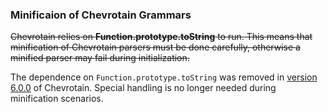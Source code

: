 ### Minificaion of Chevrotain Grammars

~~Chevrotain relies on **Function.prototype.toString**
to run. This means that minification of Chevrotain parsers must be done carefully, otherwise
a minified parser may fail during initialization.~~

The dependence on `Function.prototype.toString` was removed in
[version 6.0.0](http://sap.github.io/chevrotain/docs/changes/CHANGELOG.html#_6-0-0-8-20-2019) of Chevrotain.
Special handling is no longer needed during minification scenarios.
